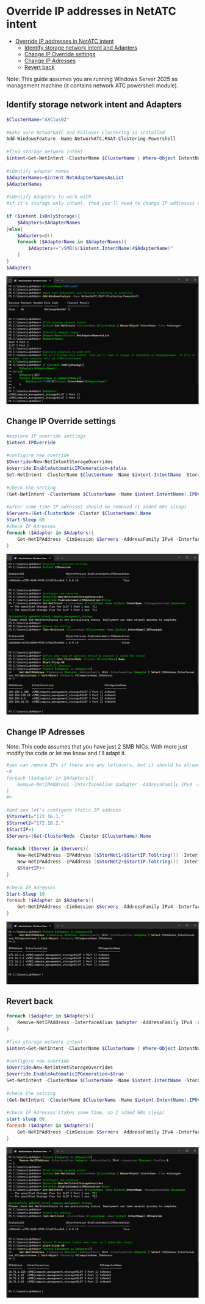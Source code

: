 # Override IP addresses in NetATC intent

<!-- TOC -->

- [Override IP addresses in NetATC intent](#override-ip-addresses-in-netatc-intent)
    - [Identify storage network intent and Adapters](#identify-storage-network-intent-and-adapters)
    - [Change IP Override settings](#change-ip-override-settings)
    - [Change IP Adresses](#change-ip-adresses)
    - [Revert back](#revert-back)

<!-- /TOC -->

Note: This guide assumes you are running Windows Server 2025 as management machine (it contains network ATC powershell module).

## Identify storage network intent and Adapters

```PowerShell
$ClusterName="AXClus02"

#make sure NetworkATC and Failover Clustering is installed
Add-WindowsFeature -Name NetworkATC,RSAT-Clustering-Powershell

#find storage network intent
$intent=Get-NetIntent -ClusterName $ClusterName | Where-Object IntentName -like *storage*

#identify adapter names
$AdapterNames=$intent.NetAdapterNamesAsList
$AdapterNames

#identify Adapters to work with
#if it's storage only intent, then you'll need to change IP addresses on $adapternames. If it's converged, then adapters will be vSMB(intentname)

if ($intent.IsOnlyStorage){
    $Adapters=$AdapterNames
}else{
    $Adapters=@()
    foreach ($AdapterName in $AdapterNames){
        $Adapters+="vSMB($($intent.IntentName)#$AdapterName)"
    }
}
$Adapters

```

![](./media/powershell01.png)


## Change IP Override settings

```PowerShell
#explore IP override settings
$intent.IPOverride

#configure new override
$Override=New-NetIntentStorageOverrides
$override.EnableAutomaticIPGeneration=$false
Set-NetIntent -ClusterName $ClusterName -Name $intent.IntentName -StorageOverrides $override

#check the setting
(Get-NetIntent -ClusterName $ClusterName -Name $intent.IntentName).IPOverride

#after some time IP adresses should be removed (I added 60s sleep)
$Servers=(Get-ClusterNode -Cluster $ClusterName).Name
Start-Sleep 60
#check IP Adresses
foreach ($Adapter in $Adapters){
    Get-NetIPAddress -CimSession $Servers -AddressFamily IPv4 -InterfaceAlias $Adapter | Select-Object IPAddress,Interfacealias,PSComputername | Sort-Object -Property PSComputerName,IPAddress
}

```

![](./media/powershell02.png)


## Change IP Adresses

Note: This code assumes that you have just 2 SMB NICs. With more just modify the code or let me know and I'll adapt it.

```PowerShell
#you can remove IPs if there are any leftovers, but it should be already removed as network intent was reconfigured
<#
foreach ($adapter in $Adapters){
    Remove-NetIPAddress -InterfaceAlias $adapter -AddressFamily IPv4 -cimsession $Servers -Confirm:0
}
#>

#and now let's configure static IP address
$Stornet1="172.16.1."
$Stornet2="172.16.2."
$StartIP=1
$Servers=(Get-ClusterNode -Cluster $ClusterName).Name

foreach ($Server in $Servers){
    New-NetIPAddress -IPAddress ($StorNet1+$StartIP.ToString()) -InterfaceAlias $Adapters[0] -CimSession $Server -PrefixLength 24
    New-NetIPAddress -IPAddress ($StorNet2+$StartIP.ToString()) -InterfaceAlias $Adapters[1] -CimSession $Server -PrefixLength 24
    $StartIP++
}

#check IP Adresses
Start-Sleep 10
foreach ($Adapter in $Adapters){
    Get-NetIPAddress -CimSession $Servers -AddressFamily IPv4 -InterfaceAlias $Adapter | Select-Object IPAddress,Interfacealias,PSComputername | Sort-Object -Property PSComputerName,IPAddress
}

```

![](./media/powershell03.png)

## Revert back

```PowerShell
foreach ($adapter in $Adapters){
    Remove-NetIPAddress -InterfaceAlias $adapter -AddressFamily IPv4 -cimsession $Servers -Confirm:0
}

#find storage network intent
$intent=Get-NetIntent -ClusterName $ClusterName | Where-Object IntentName -like *storage*

#configure new override
$Override=New-NetIntentStorageOverrides
$override.EnableAutomaticIPGeneration=$true
Set-NetIntent -ClusterName $ClusterName -Name $intent.IntentName -StorageOverrides $override

#check the setting
(Get-NetIntent -ClusterName $ClusterName -Name $intent.IntentName).IPOverride

#check IP Adresses (takes some time, so I added 60s sleep)
start-sleep 60
foreach ($Adapter in $Adapters){
    Get-NetIPAddress -CimSession $Servers -AddressFamily IPv4 -InterfaceAlias $Adapter | Select IPAddress,Interfacealias,PSComputername | Sort-Object -Property PSComputerName,IPAddress
}

```

![](./media/powershell04.png)